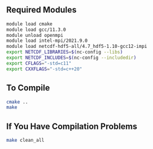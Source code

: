 ## Required Modules

```sh
module load cmake
module load gcc/11.3.0
module unload openmpi
module load intel-mpi/2021.9.0
module load netcdf-hdf5-all/4.7_hdf5-1.10-gcc12-impi
export NETCDF_LIBRARIES=$(nc-config --libs)
export NETCDF_INCLUDES=$(nc-config --includedir)
export CFLAGS="-std=c11"
export CXXFLAGS="-std=c++20"
```

## To Compile

```sh
cmake ..
make
```

## If You Have Compilation Problems

```sh
make clean_all
```